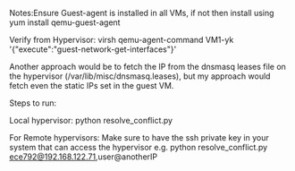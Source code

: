 Notes:Ensure Guest-agent is installed in all VMs, if not then install using
yum install qemu-guest-agent

Verify from Hypervisor:
virsh qemu-agent-command VM1-yk '{"execute":"guest-network-get-interfaces"}'

Another approach would be to fetch the IP from the dnsmasq leases file on the hypervisor (/var/lib/misc/dnsmasq.leases),
but my approach would fetch even the static IPs set in the guest VM.

Steps to run:

Local hypervisor:
python resolve_conflict.py

For Remote hypervisors:
Make sure to have the ssh private key in your system that can access the hypervisor
e.g. python resolve_conflict.py ece792@192.168.122.71,user@anotherIP

